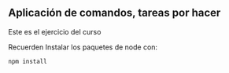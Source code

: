 ## Aplicación de comandos, tareas por hacer


Este es el ejercicio  del curso


Recuerden Instalar los paquetes de node con:

````
npm install
````